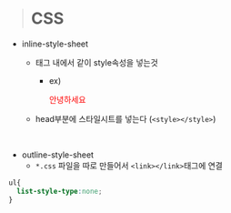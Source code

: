 > # CSS

- inline-style-sheet
  - 태그 내에서 같이 style속성을 넣는것
    - ex) <p style="color:red">안녕하세요</p>

  - head부분에 스타일시트를 넣는다 (`<style></style>`)

<br>


- outline-style-sheet
  - `*.css` 파일을 따로 만들어서 `<link></link>`태그에 연결


```CSS
ul{
  list-style-type:none;
}

```
